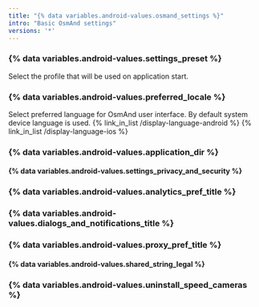 ```yaml
---
title: "{% data variables.android-values.osmand_settings %}"
intro: "Basic OsmAnd settings"
versions: '*'
---
```


### {% data variables.android-values.settings_preset %}
Select the profile that will be used on application start.

### {% data variables.android-values.preferred_locale %}
Select preferred language for OsmAnd user interface. By default system device language is used.
{% link_in_list /display-language-android %}
{% link_in_list /display-language-ios %}

### {% data variables.android-values.application_dir %}

#### {% data variables.android-values.settings_privacy_and_security %}

### {% data variables.android-values.analytics_pref_title %}

### {% data variables.android-values.dialogs_and_notifications_title %}

### {% data variables.android-values.proxy_pref_title %}

#### {% data variables.android-values.shared_string_legal %}

### {% data variables.android-values.uninstall_speed_cameras %}